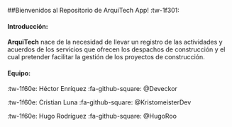 ##Bienvenidos al Repositorio de ArquiTech App! :tw-1f301:

#### Introducción:

**ArquiTech** nace de la necesidad de llevar un registro de las actividades y acuerdos de los  servicios que ofrecen los despachos de construcción y el cual pretender facilitar la gestión de los proyectos de construcción.

#### Equipo:

:tw-1f60e: Héctor Enríquez
:fa-github-square: @Deveckor

:tw-1f60e: Cristian Luna
:fa-github-square: @KristomeisterDev

:tw-1f60e: Hugo Rodríguez
:fa-github-square: @HugoRoo
